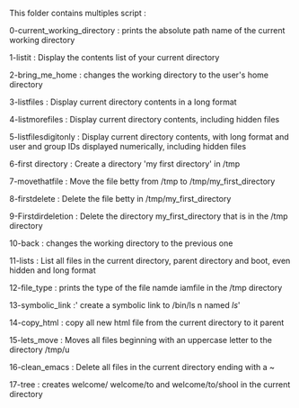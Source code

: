 This folder contains multiples script :

0-current_working_directory : prints the absolute path name of the current working directory

1-listit : Display the contents list of your current directory

2-bring_me_home : changes the working directory to the user's home directory

3-listfiles : Display current directory contents in a long format

4-listmorefiles : Display current directory contents, including hidden files

5-listfilesdigitonly : Display current directory contents, with long format and user and group IDs displayed numerically, including hidden files

6-first directory : Create a directory 'my first directory' in /tmp

7-movethatfile : Move the file betty from /tmp to /tmp/my_first_directory

8-firstdelete : Delete the file betty in /tmp/my_first_directory

9-Firstdirdeletion : Delete the directory my_first_directory that is in the /tmp directory

10-back : changes the working directory to the previous one

11-lists : List all files in the current directory, parent directory and boot, even hidden and long format

12-file_type : prints the type of the file namde iamfile in the /tmp directory

13-symbolic_link :' create a symbolic link to /bin/ls n	named _ls_' 

14-copy_html : copy all new html file from the current directory to it parent

15-lets_move : Moves all files beginning with an uppercase letter to the directory /tmp/u

16-clean_emacs : Delete all files in the current directory ending with a ~ 

17-tree : creates welcome/ welcome/to and welcome/to/shool in the current directory

